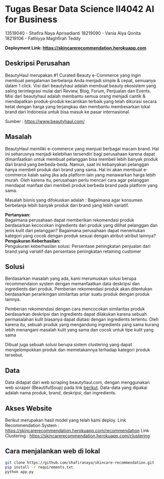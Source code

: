 # Tugas Besar Data Science II4042 AI for Business
13519040 - Shafira Naya Aprisadianti
18219090 - Vania Alya Qonita  
18219106 - Fathiyya Maghfirah Teddy

**Deployment Link: https://skincarerecommendation.herokuapp.com**  

## Deskripsi Perusahan
BeautyHaul merupakan #1 Curated Beauty e-Commerce yang ingin membuat pengalaman berbelanja Anda menjadi simple & cepat, semuanya dalam 1 click. Visi dari beautyhaul adalah membuat beauty ekosistem yang saling terintegrasi mulai dari Review, Blog, Forum, Penjualan dan Events. Misi dari beautyhaul adalah membantu semua orang menjadi cantik & mendapatkan produk-produk kecantikan terbaik yang telah dikurasi secara ketat dengan harga yang terjangkau dan membantu membesarkan lokal brand dari Indonesia untuk bisa masuk ke pasar internasional.

Sumber : https://www.beautyhaul.com/

## Masalah
BeautyHaul memiliki e-commerce yang menjual berbagai macam brand. Hal ini seharusnya menjadi kelebihan tersendiri bagi perusahaan karena dapat dimanfaatkan untuk membuat pelanggan bisa membeli lebih banyak produk dari brand yang berbeda-beda. Namun, saat ini kebanyakan pelanggan hanya membeli produk dari brand yang sama. Hal ini akan membuat e-commerce kalah saing jika ada platform lain yang menawarkan harga lebih murah. Oleh karena itu, perusahaan perlu mencari cara agar pelanggan mendapat manfaat dari membeli produk berbeda brand pada platform yang sama.

Masalah bisnis yang difokuskan adalah : Bagaimana agar konsumen berbelanja lebih banyak produk dari brand yang lebih variatif.

**Pertanyaan:**  
Bagaimana perusahaan dapat memberikan rekomendasi produk berdasarkan kecocokan ingredients dari produk yang dilihat pelanggan dan jenis kulit dari pelanggan?
Bagaimana perusahaan dapat menemukan kategori yang cocok dengan produk sesuai dengan atribut-atribut lainnya?
**Pengukuran Keberhasilan:**  
Pengukuran keberhasilan solusi: Persentase peningkatan penjualan dari brand yang variatif dan persentase peningkatan retaining customer

## Solusi
Berdasarkan masalah yang ada, kami merumuskan solusi berupa recommendaion system dengan memanfaatkan data deskripsi dan ingredients dari produk. Pemberian rekomendasi produk akan ditentukan berdasarkan perankingan similaritas antar suatu produk dengan produk lainnya.

Pemberian rekomendasi dengan cara mencocokan similaritas produk berdasarkan deskripsi dan ingredients dapat dilakukan karena sebuah permasalahan kulit biasanya dapat diatasi dengan ingredients tertentu. Oleh karena itu, sebuah produk yang mengandung ingredients yang sama kurang lebih menangani masalah kulit yang sama dan cocok untuk tipe kulit yang sama

Dibuat juga sebuah solusi berupa sistem clustering yang dapat mengelompokkan produk dan memetakannya terhadap kategori produk tersebut.

## Data
Data didapat dari web scraping beautyhaul.com, dengan menggunakan web scraper (BeautifulSoup) pada link <a href="https://colab.research.google.com/drive/1ZnQ__IPne8TnKjggfltNdIvPDw6qrO5A?authuser=1#scrollTo=ZsmuIKwYNSuf" target="_blank">berikut</a>. Data-data yang dipakai adalah nama produk, brand, deskripsi, dan ingredients.

## Akses Website
Berikut merupakan hasil model yang telah kami deploy.
Link Recommendation System : https://skincarerecommendation.herokuapp.com/recommendation
Link Clustering : https://skincarerecommendation.herokuapp.com/clustering

## Cara menjalankan web di lokal
```bash
git clone https://github.com/shafiranaya/skincare-recommendation.git
pip install -r requirements.txt
python app.py
```